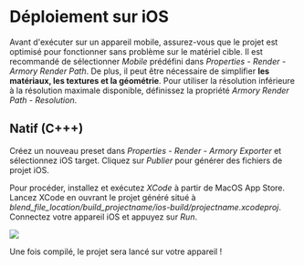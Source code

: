 # Déploiement sur iOS

Avant d'exécuter sur un appareil mobile, assurez-vous que le projet est optimisé pour fonctionner sans problème sur le matériel cible. Il est recommandé de sélectionner *Mobile* prédéfini dans *Properties - Render - Armory Render Path*. De plus, il peut être nécessaire de simplifier **les matériaux, les textures et la géométrie**. Pour utiliser la résolution inférieure à la résolution maximale disponible, définissez la propriété *Armory Render Path - Resolution*.

## Natif (C+++)

Créez un nouveau preset dans *Properties - Render - Armory Exporter* et sélectionnez iOS target. Cliquez sur *Publier* pour générer des fichiers de projet iOS.

Pour procéder, installez et exécutez *XCode* à partir de MacOS App Store. Lancez XCode en ouvrant le projet généré situé à *blend_file_location/build_projectname/ios-build/projectname.xcodeproj*. Connectez votre appareil iOS et appuyez sur *Run*.

![](/platforms/img/ios/2.jpg)

Une fois compilé, le projet sera lancé sur votre appareil !
